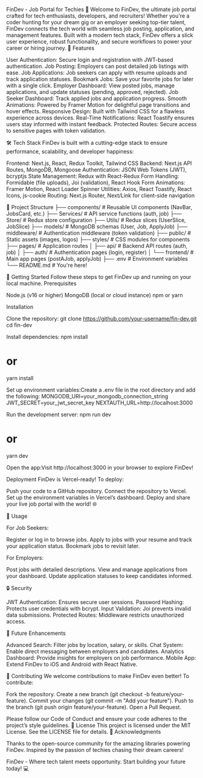 FinDev - Job Portal for Techies 🚀
Welcome to FinDev, the ultimate job portal crafted for tech enthusiasts, developers, and recruiters! Whether you're a coder hunting for your dream gig or an employer seeking top-tier talent, FinDev connects the tech world with seamless job posting, application, and management features. Built with a modern tech stack, FinDev offers a slick user experience, robust functionality, and secure workflows to power your career or hiring journey.
🌟 Features

User Authentication: Secure login and registration with JWT-based authentication.
Job Posting: Employers can post detailed job listings with ease.
Job Applications: Job seekers can apply with resume uploads and track application statuses.
Bookmark Jobs: Save your favorite jobs for later with a single click.
Employer Dashboard: View posted jobs, manage applications, and update statuses (pending, approved, rejected).
Job Seeker Dashboard: Track applied jobs and application progress.
Smooth Animations: Powered by Framer Motion for delightful page transitions and hover effects.
Responsive Design: Built with Tailwind CSS for a flawless experience across devices.
Real-Time Notifications: React Toastify ensures users stay informed with instant feedback.
Protected Routes: Secure access to sensitive pages with token validation.

🛠️ Tech Stack
FinDev is built with a cutting-edge stack to ensure performance, scalability, and developer happiness:

Frontend: Next.js, React, Redux Toolkit, Tailwind CSS
Backend: Next.js API Routes, MongoDB, Mongoose
Authentication: JSON Web Tokens (JWT), bcryptjs
State Management: Redux with React-Redux
Form Handling: Formidable (file uploads), Joi (validation), React Hook Form
Animations: Framer Motion, React Loader Spinner
Utilities: Axios, React Toastify, React Icons, js-cookie
Routing: Next.js Router, Next/Link for client-side navigation

📂 Project Structure
├── components/                # Reusable UI components (NavBar, JobsCard, etc.)
├── Services/                  # API service functions (auth, job)
├── Store/                     # Redux store configuration
├── Utils/                     # Redux slices (UserSlice, JobSlice)
├── models/                    # MongoDB schemas (User, Job, ApplyJob)
├── middleware/                # Authentication middleware (token validation)
├── public/                    # Static assets (images, logos)
├── styles/                    # CSS modules for components
├── pages/                     # Application routes
│   ├── api/                   # Backend API routes (auth, job)
│   ├── auth/                  # Authentication pages (login, register)
│   └── frontend/              # Main app pages (postAJob, applyJob)
├── .env                       # Environment variables
└── README.md                  # You're here!

🚀 Getting Started
Follow these steps to get FinDev up and running on your local machine.
Prerequisites

Node.js (v16 or higher)
MongoDB (local or cloud instance)
npm or yarn

Installation

Clone the repository:
git clone https://github.com/your-username/fin-dev.git
cd fin-dev


Install dependencies:
npm install
# or
yarn install


Set up environment variables:Create a .env file in the root directory and add the following:
MONGODB_URI=your_mongodb_connection_string
JWT_SECRET=your_jwt_secret_key
NEXTAUTH_URL=http://localhost:3000


Run the development server:
npm run dev
# or
yarn dev


Open the app:Visit http://localhost:3000 in your browser to explore FinDev!


Deployment
FinDev is Vercel-ready! To deploy:

Push your code to a GitHub repository.
Connect the repository to Vercel.
Set up the environment variables in Vercel’s dashboard.
Deploy and share your live job portal with the world! 🌐

🎯 Usage

For Job Seekers:

Register or log in to browse jobs.
Apply to jobs with your resume and track your application status.
Bookmark jobs to revisit later.


For Employers:

Post jobs with detailed descriptions.
View and manage applications from your dashboard.
Update application statuses to keep candidates informed.



🔒 Security

JWT Authentication: Ensures secure user sessions.
Password Hashing: Protects user credentials with bcrypt.
Input Validation: Joi prevents invalid data submissions.
Protected Routes: Middleware restricts unauthorized access.

🌈 Future Enhancements

Advanced Search: Filter jobs by location, salary, or skills.
Chat System: Enable direct messaging between employers and candidates.
Analytics Dashboard: Provide insights for employers on job performance.
Mobile App: Extend FinDev to iOS and Android with React Native.

🤝 Contributing
We welcome contributions to make FinDev even better! To contribute:

Fork the repository.
Create a new branch (git checkout -b feature/your-feature).
Commit your changes (git commit -m "Add your feature").
Push to the branch (git push origin feature/your-feature).
Open a Pull Request.

Please follow our Code of Conduct and ensure your code adheres to the project’s style guidelines.
📜 License
This project is licensed under the MIT License. See the LICENSE file for details.
🙌 Acknowledgments

Thanks to the open-source community for the amazing libraries powering FinDev.
Inspired by the passion of techies chasing their dream careers!


FinDev - Where tech talent meets opportunity. Start building your future today! 💻
